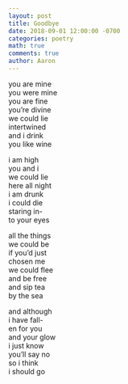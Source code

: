 ```yaml
---
layout: post
title: Goodbye
date: 2018-09-01 12:00:00 -0700
categories: poetry 
math: true
comments: true
author: Aaron
---
```

you are mine  
you were mine  
you are fine  
you’re divine  
we could lie  
intertwined  
and i drink  
you like wine  


i am high  
you and i  
we could lie  
here all night  
i am drunk  
i could die  
staring in-  
to your eyes  

all the things  
we could be  
if you’d just  
chosen me  
we could flee  
and be free  
and sip tea  
by the sea  

and although  
i have fall-  
en for you  
and your glow  
i just know  
you’ll say no  
so i think  
i should go  